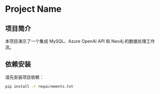 # Project Name

## 项目简介
本项目演示了一个集成 MySQL、Azure OpenAI API 和 Neo4j 的数据处理工作流。

## 依赖安装
请先安装项目依赖：
```bash
pip install -r requirements.txt

